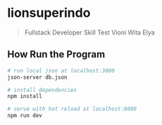 # lionsuperindo

> Fullstack Developer Skill Test
> Vioni Wita Elya

## How Run the Program
``` bash
# run local json at localhost:3000
json-server db.json

# install dependencies
npm install

# serve with hot reload at localhost:8080
npm run dev
